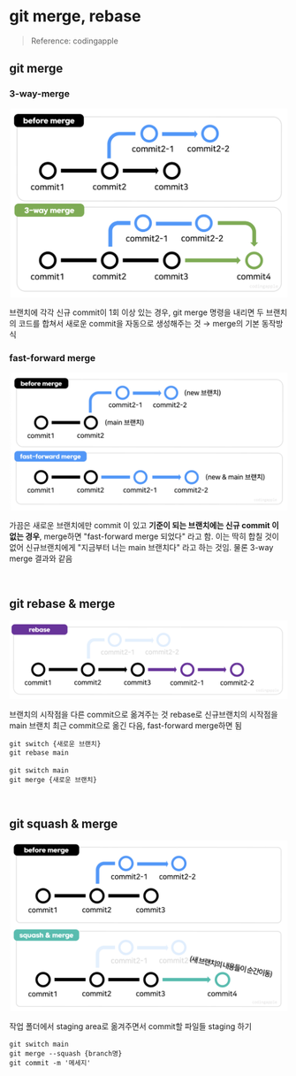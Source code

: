 # git merge, rebase

> Reference: codingapple

## git merge

### 3-way-merge

![git_merge](/Images/git_merge.png)

브랜치에 각각 신규 commit이 1회 이상 있는 경우, git merge 명령을 내리면 두 브랜치의 코드를 합쳐서 새로운 commit을 자동으로 생성해주는 것 → merge의 기본 동작방식

### fast-forward merge

![git_fast_forward_merge](/Images/git_fast_forward_merge.png)

가끔은 새로운 브랜치에만 commit 이 있고 **기준이 되는 브랜치에는 신규 commit 이 없는 경우**, merge하면 "fast-forward merge 되었다" 라고 함.
이는 딱히 합칠 것이 없어 신규브랜치에게 "지금부터 너는 main 브랜치다" 라고 하는 것임. 물론 3-way merge 결과와 같음

<br/>

## git rebase & merge

![git_rebase](/Images/git_rebase.png)

브랜치의 시작점을 다른 commit으로 옮겨주는 것
rebase로 신규브랜치의 시작점을 main 브랜치 최근 commit으로 옮긴 다음, fast-forward merge하면 됨

```shell
git switch {새로운 브랜치}
git rebase main

git switch main
git merge {새로운 브랜치}
```

<br/>

## git squash & merge

![git_squash](/Images/git_squash.png)

작업 폴더에서 staging area로 옮겨주면서 commit할 파일들 staging 하기

```shell
git switch main
git merge --squash {branch명}
git commit -m '메세지'
```
